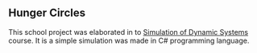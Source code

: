 <p align="center"><b><h2>Hunger Circles</h2></b></p>

This school project was elaborated in to [Simulation of Dynamic Systems](https://www.fme.vutbr.cz/en/studenti/predmety/243846) course. It is a simple simulation was made in C# programming language.